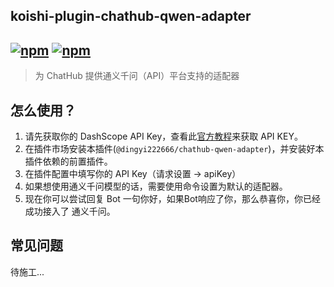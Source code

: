 ## koishi-plugin-chathub-qwen-adapter

## [![npm](https://img.shields.io/npm/v/@dingyi222666/koishi-plugin-chathub-qwen-adapter/next)](https://www.npmjs.com/package/@dingyi222666/koishi-plugin-chathub-qwen) [![npm](https://img.shields.io/npm/dm/@dingyi222666/koishi-plugin-chathub-qwen-adapter)](https://www.npmjs.com/package//@dingyi222666/koishi-plugin-chathub-qwen-adapter)

> 为 ChatHub 提供通义千问（API）平台支持的适配器

## 怎么使用？

1. 请先获取你的 DashScope API Key，查看此[官方教程](https://help.aliyun.com/zh/dashscope/developer-reference/activate-dashscope-and-create-an-api-key)来获取 API KEY。
2. 在插件市场安装本插件(`@dingyi222666/chathub-qwen-adapter`)，并安装好本插件依赖的前置插件。
3. 在插件配置中填写你的 API Key（请求设置 -> apiKey）
4. 如果想使用通义千问模型的话，需要使用命令设置为默认的适配器。
5. 现在你可以尝试回复 Bot 一句你好，如果Bot响应了你，那么恭喜你，你已经成功接入了 通义千问。

## 常见问题

待施工...
